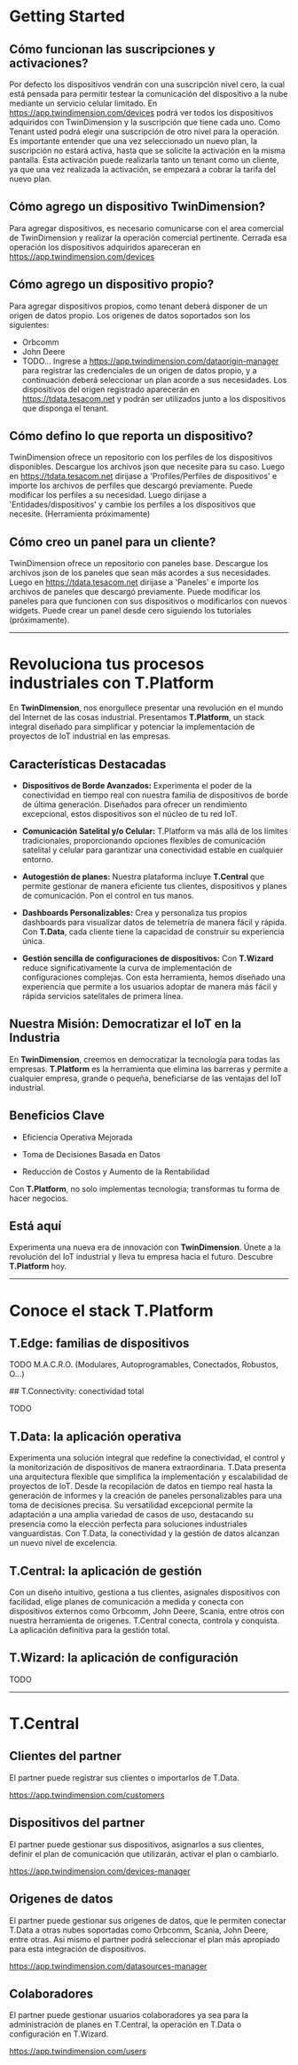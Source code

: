 # Getting Started

## Cómo funcionan las suscripciones y activaciones? 
Por defecto los dispositivos vendrán con una suscripción nivel cero, la cual está pensada para permitir testear la comunicación del dispositivo a la nube mediante un servicio celular limitado.
En https://app.twindimension.com/devices podrá ver todos los dispositivos adquiridos con TwinDimension y la suscripción que tiene cada uno.
Como Tenant usted podrá elegir una suscripción de otro nivel para la operación. Es importante entender que una vez seleccionado un nuevo plan, la suscripción no estará activa, hasta que se solicite la activación en la misma pantalla. Esta activación puede realizarla tanto un tenant como un cliente, ya que una vez realizada la activación, se empezará a cobrar la tarifa del nuevo plan.

## Cómo agrego un dispositivo TwinDimension?
Para agregar dispositivos, es necesario comunicarse con el area comercial de TwinDimension y realizar la operación comercial pertinente. Cerrada esa operación los dispositivos adquiridos apareceran en https://app.twindimension.com/devices

## Cómo agrego un dispositivo propio?
Para agregar dispositivos propios, como tenant deberá disponer de un origen de datos propio. Los origenes de datos soportados son los siguientes:
- Orbcomm
- John Deere
- TODO...
Ingrese a https://app.twindimension.com/dataorigin-manager para registrar las credenciales de un origen de datos propio, y a continuación deberá seleccionar un plan acorde a sus necesidades. Los dispositivos del origen registrado aparecerán en https://tdata.tesacom.net y podrán ser utilizados junto a los dispositivos que disponga el tenant.

## Cómo defino lo que reporta un dispositivo?
TwinDimension ofrece un repositorio con los perfiles de los dispositivos disponibles. Descargue los archivos json que necesite para su caso.
Luego en https://tdata.tesacom.net dirijase a 'Profiles/Perfiles de dispositivos' e importe los archivos de perfiles que descargó previamente.
Puede modificar los perfiles a su necesidad.
Luego dirijase a 'Entidades/dispositivos' y cambie los perfiles a los dispositivos que necesite. (Herramienta próximamente)

## Cómo creo un panel para un cliente?
TwinDimension ofrece un repositorio con paneles base. Descargue los archivos json de los paneles que sean más acordes a sus necesidades.
Luego en https://tdata.tesacom.net dirijase a 'Paneles' e importe los archivos de paneles que descargó previamente.
Puede modificar los paneles para que funcionen con sus dispositivos o modificarlos con nuevos widgets.
Puede crear un panel desde cero siguiendo los tutoriales (próximamente).

---

# Revoluciona tus procesos industriales con T.Platform

En **TwinDimension**, nos enorgullece presentar una revolución en el mundo del Internet de las cosas industrial. Presentamos **T.Platform**, un stack integral diseñado para simplificar y potenciar la implementación de proyectos de IoT industrial en las empresas.

## Características Destacadas

- **Dispositivos de Borde Avanzados:** Experimenta el poder de la conectividad en tiempo real con nuestra familia de dispositivos de borde de última generación. Diseñados para ofrecer un rendimiento excepcional, estos dispositivos son el núcleo de tu red IoT.

- **Comunicación Satelital y/o Celular:** T.Platform va más allá de los límites tradicionales, proporcionando opciones flexibles de comunicación satelital y celular para garantizar una conectividad estable en cualquier entorno.

- **Autogestión de planes:** Nuestra plataforma incluye **T.Central** que permite gestionar de manera eficiente tus clientes, dispositivos y planes de comunicación. Pon el control en tus manos.

- **Dashboards Personalizables:** Crea y personaliza tus propios dashboards para visualizar datos de telemetría de manera fácil y rápida. Con **T.Data**, cada cliente tiene la capacidad de construir su experiencia única.

- **Gestión sencilla de configuraciones de dispositivos:** Con **T.Wizard** reduce significativamente la curva de implementación de configuraciones complejas. Con esta herramienta, hemos diseñado una experiencia que permite a los usuarios adoptar de manera más fácil y rápida servicios satelitales de primera línea.

## Nuestra Misión: Democratizar el IoT en la Industria

En **TwinDimension**, creemos en democratizar la tecnología para todas las empresas. **T.Platform** es la herramienta que elimina las barreras y permite a cualquier empresa, grande o pequeña, beneficiarse de las ventajas del IoT industrial.

## Beneficios Clave

- Eficiencia Operativa Mejorada

- Toma de Decisiones Basada en Datos

- Reducción de Costos y Aumento de la Rentabilidad

Con **T.Platform**, no solo implementas tecnología; transformas tu forma de hacer negocios.

## Está aquí

Experimenta una nueva era de innovación con **TwinDimension**. Únete a la revolución del IoT industrial y lleva tu empresa hacia el futuro. Descubre **T.Platform** hoy.

---
# Conoce el stack T.Platform

## T.Edge: familias de dispositivos

TODO M.A.C.R.O. (Modulares, Autoprogramables, Conectados, Robustos, O...)

## T.Connectivity: conectividad total

TODO

## T.Data: la aplicación operativa

Experimenta una solución integral que redefine la conectividad, el control y la monitorización de dispositivos de manera extraordinaria. T.Data presenta una arquitectura flexible que simplifica la implementación y escalabilidad de proyectos de IoT. Desde la recopilación de datos en tiempo real hasta la generación de informes y la creación de paneles personalizables para una toma de decisiones precisa. Su versatilidad excepcional permite la adaptación a una amplia variedad de casos de uso, destacando su presencia como la elección perfecta para soluciones industriales vanguardistas. Con T.Data, la conectividad y la gestión de datos alcanzan un nuevo nivel de excelencia.

## T.Central: la aplicación de gestión

Con un diseño intuitivo, gestiona a tus clientes, asignales dispositivos con facilidad, elige planes de comunicación a medida y conecta con dispositivos externos como Orbcomm, John Deere, Scania, entre otros con nuestra herramienta de origenes. T.Central conecta, controla y conquista. La aplicación definitiva para la gestión total.

## T.Wizard: la aplicación de configuración

TODO

---
# T.Central

## Clientes del partner
El partner puede registrar sus clientes o importarlos de T.Data.

https://app.twindimension.com/customers

## Dispositivos del partner
El partner puede gestionar sus dispositivos, asignarlos a sus clientes, definir el plan de comunicación que utilizarán, activar el plan o cambiarlo.

https://app.twindimension.com/devices-manager

## Origenes de datos
El partner puede gestionar sus origenes de datos, que le permiten conectar T.Data a otras nubes soportadas como Orbcomm, Scania, John Deere, entre otras. Asi mismo el partner podrá seleccionar el plan más apropiado para esta integración de dispositivos.

https://app.twindimension.com/datasources-manager

## Colaboradores
El partner puede gestionar usuarios colaboradores ya sea para la administración de planes en T.Central, la operación en T.Data o configuración en T.Wizard.

https://app.twindimension.com/users
